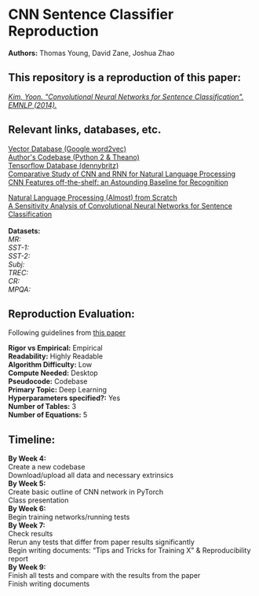 # CNN Sentence Classifier Reproduction
**Authors:** Thomas Young, David Zane, Joshua Zhao

## This repository is a reproduction of this paper:
[*Kim, Yoon. "Convolutional Neural Networks for Sentence Classification". EMNLP (2014).*](https://www.aclweb.org/anthology/D14-1181.pdf)

## Relevant links, databases, etc.
[Vector Database (Google word2vec)](https://code.google.com/archive/p/word2vec) \
[Author's Codebase (Python 2 & Theano)](https://github.com/yoonkim/CNN_sentence) \
[Tensorflow Database (dennybritz)](https://github.com/dennybritz/cnn-text-classification-tf) \
[Comparative Study of CNN and RNN for Natural Language Processing](https://arxiv.org/abs/1702.01923) \
[CNN Features off-the-shelf: an Astounding Baseline for Recognition](https://arxiv.org/abs/1403.6382)

[Natural Language Processing (Almost) from Scratch](http://www.jmlr.org/papers/volume12/collobert11a/collobert11a.pdf) \
[A Sensitivity Analysis of Convolutional Neural Networks for Sentence Classification](https://arxiv.org/abs/1510.03820) \
\
**Datasets:** \
*MR:* \
*SST-1:* \
*SST-2:* \
*Subj:* \
*TREC:* \
*CR:* \
*MPQA:* 

## Reproduction Evaluation:
Following guidelines from [this paper](https://papers.nips.cc/paper/8787-a-step-toward-quantifying-independently-reproducible-machine-learning-research.pdf)


**Rigor vs Empirical:** Empirical \
**Readability:** Highly Readable \
**Algorithm Difficulty:** Low \
**Compute Needed:** Desktop \
**Pseudocode:** Codebase \
**Primary Topic:** Deep Learning \
**Hyperparameters specified?:** Yes \
**Number of Tables:** 3 \
**Number of Equations:** 5 



## Timeline:
**By Week 4:**\
Create a new codebase\
Download/upload all data and necessary extrinsics\
**By Week 5:**\
Create basic outline of CNN network in PyTorch\
Class presentation\
**By Week 6:** \
Begin training networks/running tests \
**By Week 7:** \
Check results\
Rerun any tests that differ from paper results significantly\
Begin writing documents: “Tips and Tricks for Training X” & Reproducibility report\
**By Week 9:** \
Finish all tests and compare with the results from the paper\
Finish writing documents

